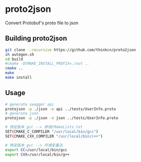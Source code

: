 # proto2json
Convert Protobuf's proto file to json

## Building proto2json

```bash
git clone --recursive https://github.com/thinkcn/proto2json
sh autogen.sh
cd build 
#cmake -DCMAKE_INSTALL_PREFIX=./out ..
cmake ..
make
make install
```

## Usage

```bash
# generate swagger api
protojson -p ./json -e api ../tests/UserInfo.proto
# generate json
protojson -p ./json -e json ../tests/UserInfo.proto
```

```bash
# 特定版本 gcc --> 修改CMakeLists.txt
SET(CMAKE_C_COMPILER "/usr/local/bin/gcc")
SET(CMAKE_CXX_COMPILER "/usr/local/bin/c++") 

# 特定版本 gcc --> 环境变量法
export CC=/usr/local/bin/gcc
export CXX=/usr/local/bin/g++
```